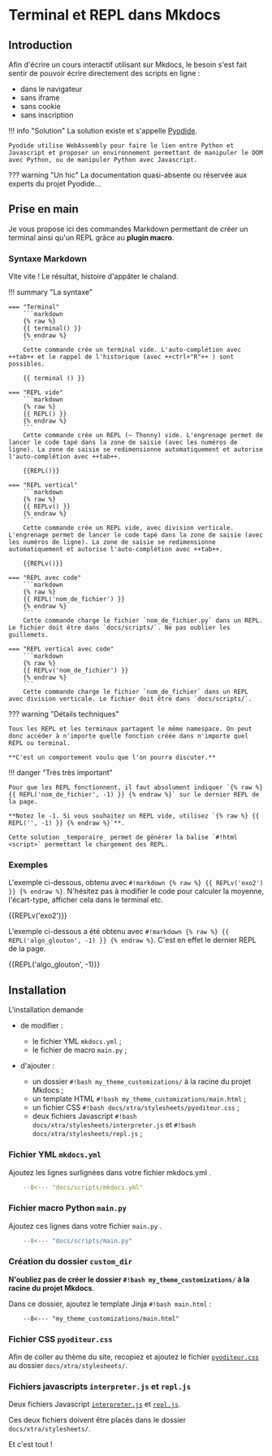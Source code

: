 # Terminal et REPL dans Mkdocs

## Introduction

Afin d'écrire un cours interactif utilisant sur Mkdocs, le besoin s'est fait sentir de pouvoir  écrire directement des scripts en ligne :

- dans le navigateur
- sans iframe
- sans cookie
- sans inscription

!!! info "Solution"
    La solution existe et s'appelle [Pyodide](https://pyodide.org/en/stable/ "Pyodide, Python with the scientific stack, compiled to WebAssembly").
    
    Pyodide utilise WebAssembly pour faire le lien entre Python et Javascript et proposer un environnement permettant de manipuler le DOM avec Python, ou de manipuler Python avec Javascript.

??? warning "Un hic"
    La documentation quasi-absente ou réservée aux experts du projet Pyodide...


## Prise en main

Je vous propose ici des commandes Markdown permettant de créer un terminal ainsi qu'un REPL grâce au **plugin macro**.

### Syntaxe Markdown

Vite vite ! Le résultat, histoire d'appâter le chaland.

!!! summary "La syntaxe"

    === "Terminal"
        ```markdown
        {% raw %}
        {{ terminal() }}
        {% endraw %}
        ```
        Cette commande crée un terminal vide. L'auto-complétion avec ++tab++ et le rappel de l'historique (avec ++ctrl+"R"++ ) sont possibles.

        {{ terminal () }}

    === "REPL vide"
        ```markdown
        {% raw %}
        {{ REPL() }}
        {% endraw %}
        ```
        Cette commande crée un REPL (~ Thonny) vide. L'engrenage permet de lancer le code tapé dans la zone de saisie (avec les numéros de ligne). La zone de saisie se redimensionne automatiquement et autorise l'auto-complétion avec ++tab++.

        {{REPL()}}

    === "REPL vertical"
        ```markdown
        {% raw %}
        {{ REPLv() }}
        {% endraw %}
        ```
        Cette commande crée un REPL vide, avec division verticale. L'engrenage permet de lancer le code tapé dans la zone de saisie (avec les numéros de ligne). La zone de saisie se redimensionne automatiquement et autorise l'auto-complétion avec ++tab++.

        {{REPLv()}}

    === "REPL avec code"
        ```markdown
        {% raw %}
        {{ REPL('nom_de_fichier') }}
        {% endraw %}
        ```
        Cette commande charge le fichier `nom_de_fichier.py` dans un REPL. Le fichier doit être dans `docs/scripts/`. Ne pas oublier les guillemets.

    === "REPL vertical avec code"
        ```markdown
        {% raw %}
        {{ REPLv('nom_de_fichier') }}
        {% endraw %}
        ```
        Cette commande charge le fichier `nom_de_fichier` dans un REPL avec division verticale. Le fichier doit être dans `docs/scripts/`.        

??? warning "Détails techniques"

    Tous les REPL et les terminaux partagent le même namespace. On peut donc accéder à n'importe quelle fonction créée dans n'importe quel REPL ou terminal. 
    
    **C'est un comportement voulu que l'on pourra discuter.**

!!! danger "Très très important"

    Pour que les REPL fonctionnent, il faut absolument indiquer `{% raw %} {{ REPL('nom_de_fichier', -1) }} {% endraw %}` sur le dernier REPL de la page. 
    
    **Notez le -1. Si vous souhaitez un REPL vide, utilisez `{% raw %} {{ REPL('', -1) }} {% endraw %}`**.

    Cette solution _temporaire_ permet de générer la balise `#!html <script>` permettant le chargement des REPL.

### Exemples

L'exemple ci-dessous, obtenu avec `#!markdown {% raw %} {{ REPLv('exo2') }} {% endraw %}`. N'hésitez pas à modifier le code pour calculer la moyenne, l'écart-type, afficher cela dans le terminal etc.

{{REPLv('exo2')}}

L'exemple ci-dessous a été obtenu avec `#!markdown {% raw %} {{ REPL('algo_glouton', -1) }} {% endraw %}`. C'est en effet le dernier REPL de la page.

{{REPL('algo_glouton', -1)}}


## Installation

L'installation demande

- de modifier :
  
    - le fichier YML `mkdocs.yml` ;
    - le fichier de macro `main.py` ;

- d'ajouter :

    - un dossier `#!bash my_theme_customizations/` à la racine du projet Mkdocs ;
    - un template HTML `#!bash my_theme_customizations/main.html` ;
    - un fichier CSS `#!bash docs/xtra/stylesheets/pyoditeur.css` ;
    - deux fichiers Javascript `#!bash docs/xtra/stylesheets/interpreter.js` et `#!bash docs/xtra/stylesheets/repl.js` ;

### Fichier YML `mkdocs.yml`

Ajoutez les lignes surlignées dans votre fichier mkdocs.yml .

```yaml hl_lines="7 16 19"
    --8<--- "docs/scripts/mkdocs.yml"
```

### Fichier macro Python `main.py`

Ajoutez ces lignes dans votre fichier `main.py` .

```python linenums="1"
    --8<--- "docs/scripts/main.py"
```

### Création du dossier `custom_dir`

**N'oubliez pas de créer le dossier `#!bash my_theme_customizations/` à la racine du projet Mkdocs**.

Dans ce dossier, ajoutez le template Jinja `#!bash main.html` :

```jinja
    --8<--- "my_theme_customizations/main.html"
```

### Fichier CSS `pyoditeur.css`

Afin de coller au thème du site, recopiez et ajoutez le fichier [`pyoditeur.css`](https://gitlab.com/bouillotvincent/pyodide-mkdocs/-/raw/main/docs/xtra/stylesheets/pyoditeur.css "Pyoditeur CSS sur Gitlab") au dossier `docs/xtra/stylesheets/`.

### Fichiers javascripts `interpreter.js` et `repl.js`

Deux fichiers Javascript [`interpreter.js`](https://gitlab.com/bouillotvincent/pyodide-mkdocs/-/raw/main/docs/xtra/javascripts/interpreter.js "interpreter JS sur Gitlab ") et [`repl.js`](https://gitlab.com/bouillotvincent/pyodide-mkdocs/-/raw/main/docs/xtra/javascripts/repl.js "interpreter JS sur Gitlab ").

Ces deux fichiers doivent être placés dans le dossier `docs/xtra/stylesheets/`.

Et c'est tout !